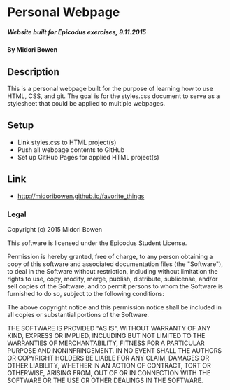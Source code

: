 # Personal Webpage

##### Website built for Epicodus exercises, 9.11.2015

#### By Midori Bowen

## Description

This is a personal webpage built for the purpose of learning how to use HTML, CSS, and git. The goal is for the styles.css document to serve as a stylesheet that could be applied to multiple webpages.

## Setup

* Link styles.css to HTML project(s)
* Push all webpage contents to GitHub
* Set up GitHub Pages for applied HTML project(s)

## Link

* http://midoribowen.github.io/favorite_things

### Legal

Copyright (c) 2015 Midori Bowen

This software is licensed under the Epicodus Student License.

Permission is hereby granted, free of charge, to any person obtaining a copy
of this software and associated documentation files (the "Software"), to deal
in the Software without restriction, including without limitation the rights
to use, copy, modify, merge, publish, distribute, sublicense, and/or sell
copies of the Software, and to permit persons to whom the Software is
furnished to do so, subject to the following conditions:

The above copyright notice and this permission notice shall be included in
all copies or substantial portions of the Software.

THE SOFTWARE IS PROVIDED "AS IS", WITHOUT WARRANTY OF ANY KIND, EXPRESS OR
IMPLIED, INCLUDING BUT NOT LIMITED TO THE WARRANTIES OF MERCHANTABILITY,
FITNESS FOR A PARTICULAR PURPOSE AND NONINFRINGEMENT. IN NO EVENT SHALL THE
AUTHORS OR COPYRIGHT HOLDERS BE LIABLE FOR ANY CLAIM, DAMAGES OR OTHER
LIABILITY, WHETHER IN AN ACTION OF CONTRACT, TORT OR OTHERWISE, ARISING FROM,
OUT OF OR IN CONNECTION WITH THE SOFTWARE OR THE USE OR OTHER DEALINGS IN
THE SOFTWARE.
